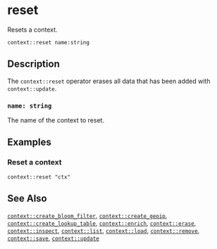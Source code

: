 # reset

Resets a context.

```tql
context::reset name:string
```

## Description

The `context::reset` operator erases all data that has been added with
`context::update`.

### `name: string`

The name of the context to reset.

## Examples

### Reset a context

```tql
context::reset "ctx"
```

## See Also

[`context::create_bloom_filter`](create_bloom_filter.md),
[`context::create_geoip`](create_geoip.md),
[`context::create_lookup_table`](create_lookup_table.md),
[`context::enrich`](enrich.md),
[`context::erase`](erase.md),
[`context::inspect`](inspect.md),
[`context::list`](list.md),
[`context::load`](load.md),
[`context::remove`](remove.md),
[`context::save`](save.md),
[`context::update`](update.md)
